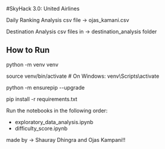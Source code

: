 #SkyHack 3.0: United Airlines



Daily Ranking Analysis csv file -> ojas_kamani.csv

Destination Analysis csv files in -> destination_analysis folder

## How to Run

python -m venv venv

source venv/bin/activate # On Windows: venv\Scripts\activate

python -m ensurepip --upgrade

pip install -r requirements.txt

Run the notebooks in the following order:
- exploratory_data_analysis.ipynb
- difficulty_score.ipynb



made by -> Shauray Dhingra and Ojas Kampani!!